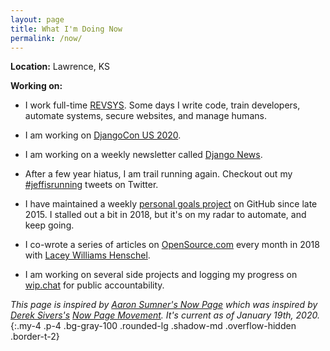 ```yaml
---
layout: page
title: What I'm Doing Now
permalink: /now/
---
```


**Location:** Lawrence, KS

**Working on:**

- I work full-time [REVSYS][]. Some days I write code, train developers, automate systems, secure websites, and manage humans.

- I am working on [DjangoCon US 2020][].

- I am working on a weekly newsletter called [Django News][].

- After a few year hiatus, I am trail running again. Checkout out my [#jeffisrunning][] tweets on Twitter. 

- I have maintained a weekly [personal goals project][] on GitHub since late 2015. I stalled out a bit in 2018, but it's on my radar to automate, and keep going.

- I co-wrote a series of articles on [OpenSource.com][] every month in 2018 with [Lacey Williams Henschel][].

- I am working on several side projects and logging my progress on [wip.chat][] for public accountability.

*This page is inspired by [Aaron Sumner's Now Page][] which was inspired by [Derek Sivers's][Derek Sivers] [Now Page Movement][]. It's current as of January 19th, 2020.*
{:.my-4 .p-4 .bg-gray-100 .rounded-lg .shadow-md .overflow-hidden .border-t-2}

[#jeffisrunning]: https://twitter.com/search?q=%23jeffisrunning&src=typd
[Aaron Sumner's Now Page]: http://aaronsumner.com/pages/now.html
[Derek Sivers]: https://sivers.org/now
[Django News]: https://django-news.com/
[DjangoCon US 2019]: https://2019.djangocon.us/
[DjangoCon US 2020]: https://2020.djangocon.us/
[Is the Lead Safe]: http://www.istheleadsafe.com/
[Keto diet]: https://www.reddit.com/r/keto/wiki/keto_in_a_nutshell
[Lacey Williams Henschel]: https://opensource.com/users/laceynwilliams
[Now Page Movement]: http://nownownow.com/about
[OpenSource.com]: https://opensource.com/users/jefftriplett
[RevSys]: https://www.revsys.com/
[personal goals project]: https://github.com/jefftriplett/personal-goals
[wip.chat]: https://wip.chat/@jefftriplett
